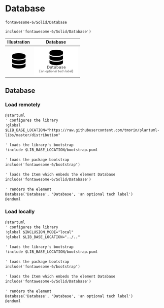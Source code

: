 # Database


```text
fontawesome-6/Solid/Database
```

```text
include('fontawesome-6/Solid/Database')
```



| Illustration | Database |
| :---: | :---: |
| ![illustration for Illustration](../../fontawesome-6/Solid/Database.png) | ![illustration for Database](../../fontawesome-6/Solid/Database.Local.png) |




## Database

### Load remotely
```plantuml
@startuml
' configures the library
!global $LIB_BASE_LOCATION="https://raw.githubusercontent.com/tmorin/plantuml-libs/master/distribution"

' loads the library's bootstrap
!include $LIB_BASE_LOCATION/bootstrap.puml

' loads the package bootstrap
include('fontawesome-6/bootstrap')

' loads the Item which embeds the element Database
include('fontawesome-6/Solid/Database')

' renders the element
Database('Database', 'Database', 'an optional tech label')
@enduml
```

### Load locally
```plantuml
@startuml
' configures the library
!global $INCLUSION_MODE="local"
!global $LIB_BASE_LOCATION="../.."

' loads the library's bootstrap
!include $LIB_BASE_LOCATION/bootstrap.puml

' loads the package bootstrap
include('fontawesome-6/bootstrap')

' loads the Item which embeds the element Database
include('fontawesome-6/Solid/Database')

' renders the element
Database('Database', 'Database', 'an optional tech label')
@enduml
```

